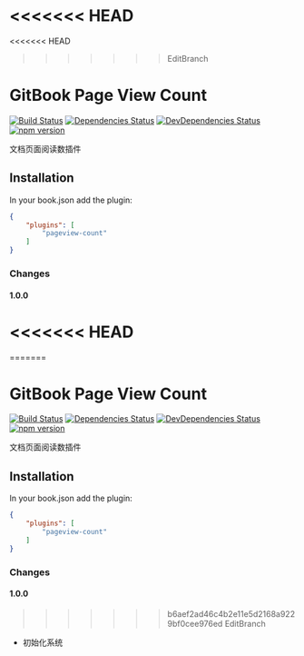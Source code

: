 <<<<<<< HEAD
=======
<<<<<<< HEAD
>>>>>>> EditBranch
# GitBook Page View Count

[![Build Status](https://travis-ci.org/todvora/gitbook-plugin-pageview-count.svg?branch=master)](https://travis-ci.org/todvora/gitbook-plugin-image-captions)
[![Dependencies Status](https://david-dm.org/todvora/gitbook-plugin-pageview-count/status.svg)](https://david-dm.org/todvora/gitbook-plugin-image-captions/)
[![DevDependencies Status](https://david-dm.org/todvora/gitbook-plugin-pageview-count/dev-status.svg)](https://david-dm.org/todvora/gitbook-plugin-image-captions/#info=devDependencies)
[![npm version](https://badge.fury.io/js/gitbook-plugin-pageview-count.svg)](https://badge.fury.io/js/gitbook-plugin-image-captions)


文档页面阅读数插件


## Installation
In your book.json add the plugin:
```json
{
    "plugins": [
        "pageview-count"
    ]
}
```

### Changes


#### 1.0.0
<<<<<<< HEAD
=======
=======
# GitBook Page View Count

[![Build Status](https://travis-ci.org/todvora/gitbook-plugin-pageview-count.svg?branch=master)](https://travis-ci.org/todvora/gitbook-plugin-image-captions)
[![Dependencies Status](https://david-dm.org/todvora/gitbook-plugin-pageview-count/status.svg)](https://david-dm.org/todvora/gitbook-plugin-image-captions/)
[![DevDependencies Status](https://david-dm.org/todvora/gitbook-plugin-pageview-count/dev-status.svg)](https://david-dm.org/todvora/gitbook-plugin-image-captions/#info=devDependencies)
[![npm version](https://badge.fury.io/js/gitbook-plugin-pageview-count.svg)](https://badge.fury.io/js/gitbook-plugin-image-captions)


文档页面阅读数插件


## Installation
In your book.json add the plugin:
```json
{
    "plugins": [
        "pageview-count"
    ]
}
```

### Changes


#### 1.0.0
>>>>>>> b6aef2ad46c4b2e11e5d2168a9229bf0cee976ed
>>>>>>> EditBranch
- 初始化系统